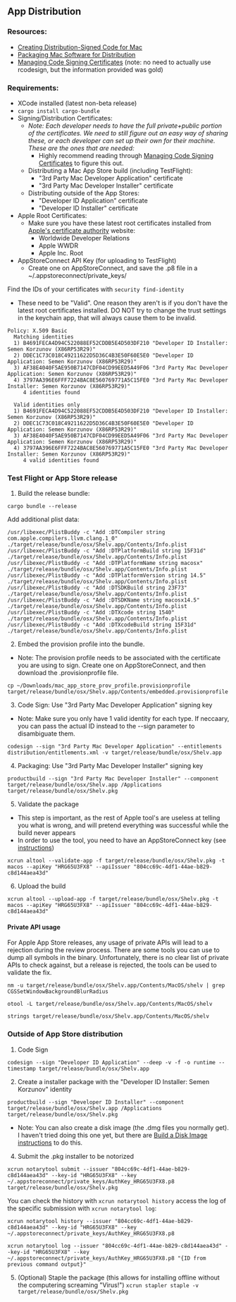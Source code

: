 ## App Distribution

### Resources:

- [Creating Distribution-Signed Code for Mac](https://developer.apple.com/forums/thread/701514#701514021)
- [Packaging Mac Software for Distribution](https://developer.apple.com/forums/thread/701581#701581021)
- [Managing Code Signing Certificates](https://gregoryszorc.com/docs/apple-codesign/main/apple_codesign_certificate_management.html#apple-codesign-certificate-management) (note: no need to actually use rcodesign, but the information provided was gold)

### Requirements:

- XCode installed (latest non-beta release)
- `cargo install cargo-bundle`
- Signing/Distribution Certificates:
  - _Note: Each developer needs to have the full private+public portion of the certificates. We need to still figure out an easy way of sharing these, or each developer can set up their own for their machine. These are the ones that are needed:_
    - Highly recommend reading through [Managing Code Signing Certificates](https://gregoryszorc.com/docs/apple-codesign/main/apple_codesign_certificate_management.html#apple-codesign-certificate-management) to figure this out.
  - Distributing a Mac App Store build (including TestFlight):
    - "3rd Party Mac Developer Application" certificate
    - "3rd Party Mac Developer Installer" certificate
  - Distributing outside of the App Stores:
    - "Developer ID Application" certificate
    - "Developer ID Installer" certificate
- Apple Root Certificates:
  - Make sure you have these latest root certificates installed from [Apple's certificate authority](https://www.apple.com/certificateauthority/) website:
    - Worldwide Developer Relations
    - Apple WWDR
    - Apple Inc. Root
- AppStoreConnect API Key (for uploading to TestFlight)
  - Create one on AppStoreConnect, and save the .p8 file in a ~/.appstoreconnect/private_keys/

Find the IDs of your certificates with `security find-identity`

- These need to be "Valid". One reason they aren't is if you don't have the latest root certificates installed. DO NOT try to change the trust settings in the keychain app, that will always cause them to be invalid.

```shell
Policy: X.509 Basic
  Matching identities
  1) B4691FECA4D94C522088EF52CDDB5E4D503DF210 "Developer ID Installer: Semen Korzunov (X86RP53R29)"
  2) DDEC1C73C018C49211622D5D36C4B3E50F60E5E0 "Developer ID Application: Semen Korzunov (X86RP53R29)"
  3) AF38E4040F5AE950B7147CDF04CD99EED5A49F06 "3rd Party Mac Developer Application: Semen Korzunov (X86RP53R29)"
  4) 3797AA396E6FFF7224BAC8E560769771A5C15FE0 "3rd Party Mac Developer Installer: Semen Korzunov (X86RP53R29)"
     4 identities found

  Valid identities only
  1) B4691FECA4D94C522088EF52CDDB5E4D503DF210 "Developer ID Installer: Semen Korzunov (X86RP53R29)"
  2) DDEC1C73C018C49211622D5D36C4B3E50F60E5E0 "Developer ID Application: Semen Korzunov (X86RP53R29)"
  3) AF38E4040F5AE950B7147CDF04CD99EED5A49F06 "3rd Party Mac Developer Application: Semen Korzunov (X86RP53R29)"
  4) 3797AA396E6FFF7224BAC8E560769771A5C15FE0 "3rd Party Mac Developer Installer: Semen Korzunov (X86RP53R29)"
     4 valid identities found
```

### Test Flight or App Store release

1. Build the release bundle:

```shell
cargo bundle --release
```

Add additional plist data:

```shell
/usr/libexec/PlistBuddy -c "Add :DTCompiler string com.apple.compilers.llvm.clang.1_0" ./target/release/bundle/osx/Shelv.app/Contents/Info.plist
/usr/libexec/PlistBuddy -c "Add :DTPlatformBuild string 15F31d" ./target/release/bundle/osx/Shelv.app/Contents/Info.plist
/usr/libexec/PlistBuddy -c "Add :DTPlatformName string macosx" ./target/release/bundle/osx/Shelv.app/Contents/Info.plist
/usr/libexec/PlistBuddy -c "Add :DTPlatformVersion string 14.5" ./target/release/bundle/osx/Shelv.app/Contents/Info.plist
/usr/libexec/PlistBuddy -c "Add :DTSDKBuild string 23F73" ./target/release/bundle/osx/Shelv.app/Contents/Info.plist
/usr/libexec/PlistBuddy -c "Add :DTSDKName string macosx14.5" ./target/release/bundle/osx/Shelv.app/Contents/Info.plist
/usr/libexec/PlistBuddy -c "Add :DTXcode string 1540" ./target/release/bundle/osx/Shelv.app/Contents/Info.plist
/usr/libexec/PlistBuddy -c "Add :DTXcodeBuild string 15F31d" ./target/release/bundle/osx/Shelv.app/Contents/Info.plist
```

2. Embed the provision profile into the bundle.

- Note: The provision profile needs to be associated with the certificate you are using to sign. Create one on AppStoreConnect, and then download the .provisionprofile file.

```shell
cp ~/Downloads/mac_app_store_prov_profile.provisionprofile target/release/bundle/osx/Shelv.app/Contents/embedded.provisionprofile
```

3. Code Sign: Use "3rd Party Mac Developer Application" signing key

- Note: Make sure you only have 1 valid identity for each type. If neccaary, you can pass the actual ID instead to the --sign parameter to disambiguate them.

```shell
codesign --sign "3rd Party Mac Developer Application" --entitlements distribution/entitlements.xml -v target/release/bundle/osx/Shelv.app
```

4. Packaging: Use "3rd Party Mac Developer Installer" signing key

```shell
productbuild --sign "3rd Party Mac Developer Installer" --component target/release/bundle/osx/Shelv.app /Applications target/release/bundle/osx/Shelv.pkg
```

5. Validate the package

- This step is important, as the rest of Apple tool's are useless at telling you what is wrong, and will pretend everything was successful while the build never appears
- In order to use the tool, you need to have an AppStoreConnect key (see [instructions](https://gregoryszorc.com/docs/apple-codesign/main/apple_codesign_getting_started.html#obtaining-an-app-store-connect-api-key))

```shell
xcrun altool --validate-app -f target/release/bundle/osx/Shelv.pkg -t macos --apiKey "HRG65U3FX8" --apiIssuer "804cc69c-4df1-44ae-b829-c8d144aea43d"
```

6. Upload the build

```shell
xcrun altool --upload-app -f target/release/bundle/osx/Shelv.pkg -t macos --apiKey "HRG65U3FX8" --apiIssuer "804cc69c-4df1-44ae-b829-c8d144aea43d"
```

#### Private API usage

For Apple App Store releases, any usage of private APIs will lead to a rejection during the review process. There are some tools you can use to dump all symbols in the binary. Unfortunately, there is no clear list of private APIs to check against, but a release is rejected, the tools can be used to validate the fix.

```shell
nm -u target/release/bundle/osx/Shelv.app/Contents/MacOS/shelv | grep CGSSetWindowBackgroundBlurRadius

otool -L target/release/bundle/osx/Shelv.app/Contents/MacOS/shelv

strings target/release/bundle/osx/Shelv.app/Contents/MacOS/shelv
```

### Outside of App Store distribution

1. Code Sign

```shell
codesign --sign "Developer ID Application" --deep -v -f -o runtime --timestamp target/release/bundle/osx/Shelv.app
```

2. Create a installer package with the "Developer ID Installer: Semen Korzunov" identity

```shell
productbuild --sign "Developer ID Installer" --component target/release/bundle/osx/Shelv.app /Applications target/release/bundle/osx/Shelv.pkg
```

- Note: You can also create a disk image (the .dmg files you normally get). I haven't tried doing this one yet, but there are [Build a Disk Image instructions](https://developer.apple.com/forums/thread/701581#701581021) to do this.

4. Submit the .pkg installer to be notorized

```shell
xcrun notarytool submit --issuer "804cc69c-4df1-44ae-b829-c8d144aea43d" --key-id "HRG65U3FX8" --key ~/.appstoreconnect/private_keys/AuthKey_HRG65U3FX8.p8 target/release/bundle/osx/Shelv.pkg
```

You can check the history with `xcrun notarytool history` access the log of the specific submission with `xcrun notarytool log`:

```shell
xcrun notarytool history --issuer "804cc69c-4df1-44ae-b829-c8d144aea43d" --key-id "HRG65U3FX8" --key ~/.appstoreconnect/private_keys/AuthKey_HRG65U3FX8.p8

xcrun notarytool log --issuer "804cc69c-4df1-44ae-b829-c8d144aea43d" --key-id "HRG65U3FX8" --key ~/.appstoreconnect/private_keys/AuthKey_HRG65U3FX8.p8 "{ID from previous command output}"
```

5. (Optional) Staple the package (this allows for installing offline without the computering screaming "Virus!")
   `xcrun stapler staple -v target/release/bundle/osx/Shelv.pkg`

